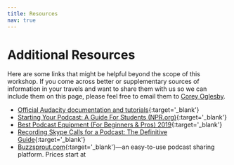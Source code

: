 ```yaml
---
title: Resources
nav: true
---
```


# Additional Resources

Here are some links that might be helpful beyond the scope of this workshop. If you come across better or supplementary sources of information in your travels and want to share them with us so we can include them on this page, please feel free to email them to [Corey Oglesby](mailto:coglesby@uidaho.edu).

- [Official Audacity documentation and tutorials](https://manual.audacityteam.org/){:target='_blank'}
- [Starting Your Podcast: A Guide For Students (NPR.org)](https://www.npr.org/2018/10/30/662070097/starting-your-podcast-a-guide-for-students#toolbox){:target='_blank'}
- [Best Podcast Equipment (For Beginners & Pros) 2019](https://www.podcastinsights.com/podcast-equipment/){:target='_blank'}
- [Recording Skype Calls for a Podcast: The Definitive Guide](https://www.thepodcasthost.com/recording-skills/recording-skype-calls-podcast/){:target='_blank'}
- [Buzzsprout.com](https://buzzsprout.com/){:target='_blank'}—an easy-to-use podcast sharing platform. Prices start at